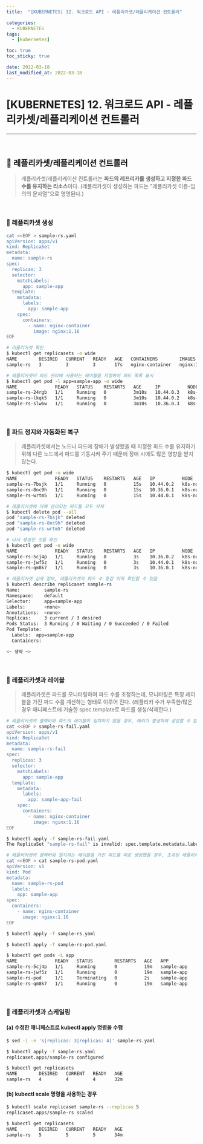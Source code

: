 ```yaml
---
title:  "[KUBERNETES] 12. 워크로드 API - 레플리카셋/레플리케이션 컨트롤러" 

categories:
  - KUBERNETES
tags:
  - [kubernetes]

toc: true
toc_sticky: true

date: 2022-03-18
last_modified_at: 2022-03-18
---
```

# [KUBERNETES] 12. 워크로드 API - 레플리카셋/레플리케이션 컨트롤러
---

<style>
table {
    font-size: 12pt;
}
table th:first-of-type {
    width: 5%;
}
table th:nth-of-type(2) {
    width: 15%;
}
table th:nth-of-type(3) {
    width: 50%;
}
table th:nth-of-type(4) {
    width: 30%;
}
</style>

<br>

## 🔔 레플리카셋/레플리케이션 컨트롤러

> 레플리카셋/레플리케이션 컨트롤러는 **파드의 레프리카를 생성하고 지정한 파드 수를 유지하는 리소스**이다. (레플리카셋이 생성하는 파드는 "레플리카셋 이름-임의의 문자열"으로 명명된다.)

<br>

### 📜 레플리카셋 생성

```bash
cat <<EOF > sample-rs.yaml
apiVersion: apps/v1
kind: ReplicaSet
metadata:
  name: sample-rs
spec:
  replicas: 3
  selector:
    matchLabels:
      app: sample-app
  template:
    metadata:
      labels:
        app: sample-app
    spec:
      containers:
        - name: nginx-container
          image: nginx:1.16
EOF
```

```bash
# 리플리카셋 확인
$ kubectl get replicasets -o wide
NAME        DESIRED   CURRENT   READY   AGE   CONTAINERS        IMAGES       SELECTOR
sample-rs   3         3         3       17s   nginx-container   nginx:1.16   app=sample-app

# 레플리카셋이 파드 관리에 사용하는 레이블을 지정하여 파드 목록 표시
$ kubectl get pod -l app=sample-app -o wide
NAME              READY   STATUS    RESTARTS   AGE     IP          NODE         NOMINATED NODE   READINESS GATES
sample-rs-24rgb   1/1     Running   0          3m10s   10.44.0.3   k8s-node01   <none>           <none>
sample-rs-lkqk5   1/1     Running   0          3m10s   10.44.0.2   k8s-node01   <none>           <none>
sample-rs-slw6w   1/1     Running   0          3m10s   10.36.0.3   k8s-node02   <none>           <none>
```

<br>

### 📜 파드 정지와 자동화된 복구

> 레플리카셋에서는 노드나 파드에 장애가 발생했을 때 지정한 파드 수를 유지하기 위해 다른 노드에서 파드를 기동시켜 주기 때문에 장애 시에도 많은 영향을 받지 않는다.

```bash
$ kubectl get pod -o wide
NAME              READY   STATUS    RESTARTS   AGE   IP          NODE         NOMINATED NODE   READINESS GATES
sample-rs-7bsjk   1/1     Running   0          15s   10.44.0.2   k8s-node01   <none>           <none>
sample-rs-8nc9h   1/1     Running   0          15s   10.36.0.1   k8s-node02   <none>           <none>
sample-rs-wrtm5   1/1     Running   0          15s   10.44.0.1   k8s-node01   <none>           <none>

# 레플리카셋에 의해 관리되는 파드들 모두 삭제
$ kubectl delete pod --all
pod "sample-rs-7bsjk" deleted
pod "sample-rs-8nc9h" deleted
pod "sample-rs-wrtm5" deleted

# 다시 생성된 것을 확인
$ kubectl get pod -o wide
NAME              READY   STATUS    RESTARTS   AGE   IP          NODE         NOMINATED NODE   READINESS GATES
sample-rs-5cj4p   1/1     Running   0          3s    10.36.0.2   k8s-node02   <none>           <none>
sample-rs-jwf5z   1/1     Running   0          3s    10.44.0.1   k8s-node01   <none>           <none>
sample-rs-qm8k7   1/1     Running   0          3s    10.36.0.1   k8s-node02   <none>           <none>

# 레플리카셋 상세 정보, 레플리카셋의 파드 수 증감 이력 확인할 수 있음
$ kubectl describe replicaset sample-rs
Name:         sample-rs
Namespace:    default
Selector:     app=sample-app
Labels:       <none>
Annotations:  <none>
Replicas:     3 current / 3 desired
Pods Status:  3 Running / 0 Waiting / 0 Succeeded / 0 Failed
Pod Template:
  Labels:  app=sample-app
  Containers:

<~ 생략 ~>
```

<br>

### 📜 레플리카셋과 레이블

> 레플리카셋은 파드를 모니터링하여 파드 수를 조정하는데, 모니터링은 특정 레이블을 가진 파드 수를 계산하는 형태로 이루어 진다. (레플리카 수가 부족한/많은 경우 매니페스트에 기술한 spec.template로 파드를 생성/삭제한다.)

```bash
# 레플리카셋의 셀렉터와 파드의 레이블이 일치하지 않을 경우, 에러가 발생하여 생성할 수 없게됨
cat <<EOF > sample-rs-fail.yaml
apiVersion: apps/v1
kind: ReplicaSet
metadata:
  name: sample-rs-fail
spec:
  replicas: 3
  selector:
    matchLabels:
      app: sample-app
  template:
    metadata:
      labels:
        app: sample-app-fail
    spec:
      containers:
        - name: nginx-container
          image: nginx:1.16
EOF

$ kubectl apply -f sample-rs-fail.yaml
The ReplicaSet "sample-rs-fail" is invalid: spec.template.metadata.labels: Invalid value: map[string]string{"app":"sample-app-fail"}: `selector` does not match template `labels`
```

```bash
# 레플리카셋의 셀렉터와 일치하는 레이블을 가진 파드를 따로 생성했을 경우, 초과된 레플리카 수를 감지하여 삭제한다.
cat <<EOF > cat sample-rs-pod.yaml
apiVersion: v1
kind: Pod
metadata:
  name: sample-rs-pod
  labels:
    app: sample-app
spec:
  containers:
    - name: nginx-container
      image: nginx:1.16
EOF

$ kubectl apply -f sample-rs.yaml

$ kubectl apply -f sample-rs-pod.yaml

$ kubectl get pods -L app
NAME              READY   STATUS        RESTARTS   AGE   APP
sample-rs-5cj4p   1/1     Running       0          19m   sample-app
sample-rs-jwf5z   1/1     Running       0          19m   sample-app
sample-rs-pod     1/1     Terminating   0          2s    sample-app
sample-rs-qm8k7   1/1     Running       0          19m   sample-app
```

<br>

### 📜 레플리카셋과 스케일링

#### (a) 수정한 매니페스트로 kubectl apply 명령을 수행

```bash
$ sed -i -e 's|replicas: 3|replicas: 4|' sample-rs.yaml

$ kubectl apply -f sample-rs.yaml
replicaset.apps/sample-rs configured

$ kubectl get replicasets
NAME        DESIRED   CURRENT   READY   AGE
sample-rs   4         4         4       32m
```

#### (b) kubectl scale 명령을 사용하는 경우

```bash
$ kubectl scale replicaset sample-rs --replicas 5
replicaset.apps/sample-rs scaled

$ kubectl get replicasets
NAME        DESIRED   CURRENT   READY   AGE
sample-rs   5         5         5       34m
```

<br>